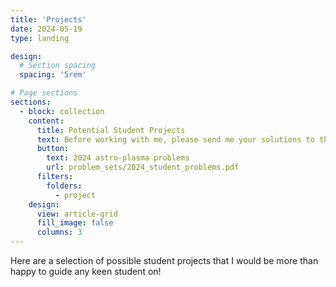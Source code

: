 ```yaml
---
title: 'Projects'
date: 2024-05-19
type: landing

design:
  # Section spacing
  spacing: '5rem'

# Page sections
sections:
  - block: collection
    content:
      title: Potential Student Projects
      text: Before working with me, please send me your solutions to the following problems, which will help showcase to me how you can perform calculus and computational manipulations that will be vital for doing research in astro-plasma! This is an opportunity to showcase your skills!
      button:
        text: 2024 astro-plasma problems
        url: problem_sets/2024_student_problems.pdf
      filters:
        folders:
          - project
    design:
      view: article-grid
      fill_image: false
      columns: 3
---
```


Here are a selection of possible student projects that I would be more than happy to guide any keen student on!
